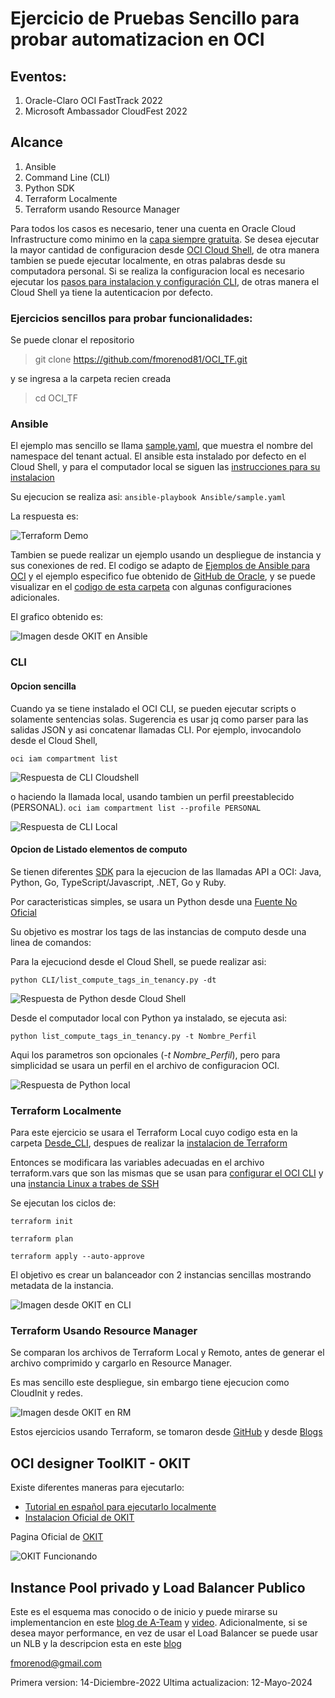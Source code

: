 # Ejercicio de Pruebas Sencillo para probar automatizacion en OCI

## Eventos:

 1. Oracle-Claro OCI FastTrack 2022 
 2. Microsoft Ambassador CloudFest 2022

## Alcance

 1. Ansible
 2. Command Line (CLI)
 3. Python SDK
 4. Terraform Localmente
 5. Terraform usando Resource Manager


Para todos los casos es necesario, tener una cuenta en Oracle Cloud Infrastructure como minimo en la [capa siempre gratuita](https://www.oracle.com/cloud/free/).
Se desea ejecutar la mayor cantidad de configuracion desde [OCI Cloud Shell](https://docs.oracle.com/en-us/iaas/Content/API/Concepts/cloudshellintro.htm), de otra manera tambien se puede ejecutar localmente, en otras palabras desde su computadora personal. Si se realiza la configuracion local es necesario ejecutar los [pasos para instalacion y configuración CLI](https://docs.oracle.com/es-ww/iaas/Content/API/SDKDocs/cliinstall.htm), de otras manera el Cloud Shell ya tiene la autenticacion por defecto.


### Ejercicios sencillos para probar funcionalidades:

Se puede clonar el repositorio

> git clone https://github.com/fmorenod81/OCI_TF.git

y se ingresa a la carpeta recien creada

> cd OCI_TF

### Ansible

El ejemplo mas sencillo se llama [sample.yaml](./Ansible/sample.yaml), que muestra el nombre del namespace del tenant actual. El ansible esta instalado por defecto en el Cloud Shell, y para el computador local se siguen las [instrucciones para su instalacion](https://docs.ansible.com/ansible/latest/installation_guide/intro_installation.html)

Su ejecucion se realiza asi:
```ansible-playbook Ansible/sample.yaml```

La respuesta es:

![Terraform Demo](./Imagenes/Respuesta_Ansible.png)

Tambien se puede realizar un ejemplo usando un despliegue de instancia y sus conexiones de red. El codigo se adapto de [Ejemplos de Ansible para OCI](https://docs.oracle.com/en-us/iaas/Content/API/SDKDocs/ansiblesamples.htm) y el ejemplo especifico fue obtenido de [GitHub de Oracle](https://github.com/oracle/oci-ansible-collection/tree/master/samples/compute/service_gateway), y se puede visualizar en el [codigo de esta carpeta](./Ansible/always_free_launch_compute_instance/) con algunas configuraciones adicionales.

El grafico obtenido es:

![Imagen desde OKIT en Ansible](./Imagenes/okit_Desde_Ansible.png)

### CLI

#### Opcion sencilla
Cuando ya se tiene instalado el OCI CLI, se pueden ejecutar scripts o solamente sentencias solas. Sugerencia es usar jq como parser para las salidas JSON y asi concatenar llamadas CLI.
Por ejemplo, invocandolo desde el Cloud Shell,

```oci iam compartment list```

![Respuesta de CLI Cloudshell](./Imagenes/Respuesta_CLI_CloudShell.png)

o haciendo la llamada local, usando tambien un perfil preestablecido (PERSONAL).
```oci iam compartment list --profile PERSONAL```

![Respuesta de CLI Local](./Imagenes/Respuesta_CLI_Local.png)

#### Opcion de Listado elementos de computo

Se tienen diferentes [SDK](https://docs.oracle.com/en-us/iaas/Content/API/Concepts/sdks.htm) para la ejecucion de las llamadas API a OCI: Java, Python, Go, TypeScript/Javascript, .NET, Go y Ruby.

Por caracteristicas simples, se usara un Python desde una [Fuente No Oficial](https://github.com/adizohar/list_resources_in_tenancy)


Su objetivo es mostrar los tags de las instancias de computo desde una linea de comandos:

Para la ejecuciond desde el Cloud Shell, se puede realizar asi:

```python CLI/list_compute_tags_in_tenancy.py -dt```

![Respuesta de Python desde Cloud Shell](./Imagenes/Respuesta_Python_CloudShell.png)

Desde el computador local con Python ya instalado, se ejecuta asi:

```python list_compute_tags_in_tenancy.py -t Nombre_Perfil```

Aqui los parametros son opcionales (*-t Nombre_Perfil*), pero para simplicidad se usara un perfil en el archivo de configuracion OCI.

![Respuesta de Python local](./Imagenes/Respuesta_Python_Local.png)


### Terraform Localmente

Para este ejercicio se usara el Terraform Local cuyo codigo esta en la carpeta [Desde_CLI](./Desde_CLI/), despues de realizar la [instalacion de Terraform](https://learn.hashicorp.com/tutorials/terraform/install-cli)

Entonces se modificara las variables adecuadas en el archivo terraform.vars que son las mismas que se usan para [configurar el OCI CLI](https://docs.oracle.com/es-ww/iaas/Content/API/SDKDocs/cliinstall.htm) y una [instancia Linux a trabes de SSH](https://docs.oracle.com/en-us/iaas/Content/GSG/Tasks/testingconnection.htm)

Se ejecutan los ciclos de:

```terraform init```

```terraform plan```

```terraform apply --auto-approve```


El objetivo es crear un balanceador con 2 instancias sencillas mostrando metadata de la instancia.

![Imagen desde OKIT en CLI](./Imagenes/okit_Desde_CLI.png)

### Terraform Usando Resource Manager

Se comparan los archivos de Terraform Local y Remoto, antes de generar el archivo comprimido y cargarlo en Resource Manager.

Es mas sencillo este despliegue, sin embargo tiene ejecucion como CloudInit y redes.

![Imagen desde OKIT en RM](./Imagenes/okit_Desde_RM.png)

Estos ejercicios usando Terraform, se tomaron desde [GitHub](https://github.com/oracle/terraform-provider-oci/blob/master/examples/always_free/main.tf) y desde [Blogs](http://www.brokedba.com/2020/07/terraform-for-dummies-launch-instance.html)


## OCI designer ToolKIT - OKIT

Existe diferentes maneras para ejecutarlo:

- [Tutorial en español para ejecutarlo localmente](https://www.itsimplenow.com/como-instalar-oracle-okit-designer-linux-windows/#creando-archivo-de-configuraci%C3%B3n-de-okit-y-la-llave-ssh-para-conectarnos-a-la-api-de-oci)
- [Instalacion Oficial de OKIT](https://github.com/oracle/oci-designer-toolkit/blob/master/documentation/Installation.md#install-on-oci-instance)

Pagina Oficial de [OKIT](https://github.com/oracle/oci-designer-toolkit)


![OKIT Funcionando](./Imagenes/okit.png)


## Instance Pool privado y Load Balancer Publico
Este es el esquema mas conocido o de inicio y puede mirarse su implementancion en este [blog de A-Team](https://blogs.oracle.com/cloud-infrastructure/autoscaling-a-load-balanced-web-application) y [video](https://youtu.be/2A9tq3rDkVM). Adicionalmente, si se desea mayor performance, en vez de usar el Load Balancer se puede usar un NLB y la descripcion esta en este [blog](https://iwanhoogendoorn.nl/index.php/Using_the_public_facing_OCI_Network_Load_Balancer_(NLB)_to_expose_your_web_server_pool_to_the_internet)


fmorenod@gmail.com

Primera version: 14-Diciembre-2022
Ultima actualizacion: 12-Mayo-2024
